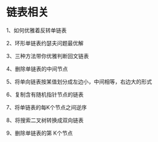 # 链表相关

1、如何优雅着反转单链表

2、环形单链表约瑟夫问题最优解

3、三种方法带你优雅判断回文链表

4、删除单链表的中间节点

5、将单向链表按某值划分成左边小，中间相等，右边大的形式

6、复制含有随机指针节点的链表

7、将单链表的每K个节点之间逆序

8、将搜索二叉树转换成双向链表

9、删除单链表的第 K个节点

